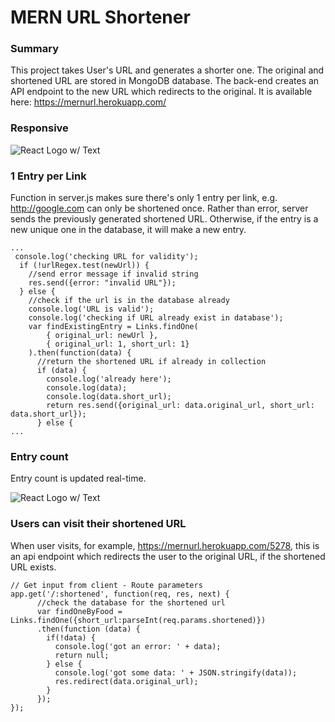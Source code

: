 # MERN URL Shortener

### Summary
This project takes User's URL and generates a shorter one. The original and shortened URL are stored in MongoDB database. The back-end creates an API endpoint to the new URL which redirects to the original. It is available here: https://mernurl.herokuapp.com/

### Responsive
![React Logo w/ Text](http://fromgaming.com/portfolio2/static/media/urlshortner-markup.fc5bb0b8.png)

### 1 Entry per Link
Function in server.js makes sure there's only 1 entry per link, e.g. http://google.com can only be shortened once. Rather than error, server sends the previously generated shortened URL. Otherwise, if the entry is a new unique one in the database, it will make a new entry.
```
...
 console.log('checking URL for validity');
  if (!urlRegex.test(newUrl)) {
    //send error message if invalid string
    res.send({error: "invalid URL"});
  } else {
    //check if the url is in the database already
    console.log('URL is valid');
    console.log('checking if URL already exist in database');
    var findExistingEntry = Links.findOne(
        { original_url: newUrl },
        { original_url: 1, short_url: 1}
    ).then(function(data) {
      //return the shortened URL if already in collection
      if (data) {
        console.log('already here');
        console.log(data);
        console.log(data.short_url);
        return res.send({original_url: data.original_url, short_url: data.short_url});
      } else {
...
```

### Entry count
Entry count is updated real-time.

![React Logo w/ Text](http://fromgaming.com/portfolio2/static/media/urlshortner-markup.fc5bb0b8.png)

### Users can visit their shortened URL
When user visits, for example, https://mernurl.herokuapp.com/5278, this is an api endpoint which redirects the user to the original URL, if the shortened URL exists.
```
// Get input from client - Route parameters 
app.get('/:shortened', function(req, res, next) {
      //check the database for the shortened url
      var findOneByFood = Links.findOne({short_url:parseInt(req.params.shortened)})
      .then(function (data) {
        if(!data) {
          console.log('got an error: ' + data);
          return null;
        } else {
          console.log('got some data: ' + JSON.stringify(data));
          res.redirect(data.original_url);
        }
      });
});
```
